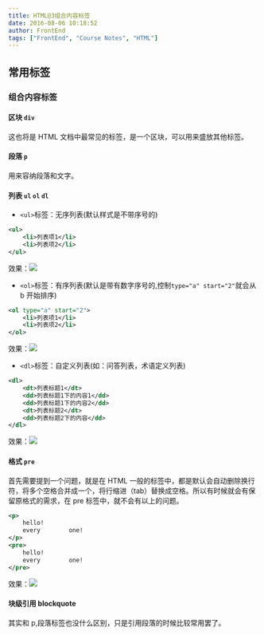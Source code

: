 ```yaml
---
title: HTML@3组合内容标签
date: 2016-08-06 10:18:52
author: FrontEnd
tags: ["FrontEnd", "Course Notes", "HTML"]
---
```


## 常用标签

### 组合内容标签

#### 区块 `div`

这也将是 HTML 文档中最常见的标签，是一个区块，可以用来盛放其他标签。

#### 段落 `p`

用来容纳段落和文字。

#### 列表 `ul` `ol` `dl`

-   `<ul>`标签：无序列表(默认样式是不带序号的)

```xml
<ul>
    <li>列表项1</li>
	<li>列表项2</li>
</ul>
```

效果：![](https://jackie-image.oss-cn-hangzhou.aliyuncs.com/16-8-9/3495335.jpg)

-   `<ol>`标签：有序列表(默认是带有数字序号的,控制`type="a" start="2"`就会从 b 开始排序)

```xml
<ol type="a" start="2">
	<li>列表项1</li>
	<li>列表项2</li>
</ol>
```

效果：![](https://jackie-image.oss-cn-hangzhou.aliyuncs.com/16-8-9/8684718.jpg)

-   `<dl>`标签：自定义列表(如：问答列表，术语定义列表)

```xml
<dl>
	<dt>列表标题1</dt>
	<dd>列表标题1下的内容1</dd>
	<dd>列表标题1下的内容2</dd>
	<dt>列表标题2</dt>
	<dd>列表标题2下的内容</dd>
</dl>
```

效果：![](https://jackie-image.oss-cn-hangzhou.aliyuncs.com/16-8-9/12583532.jpg)

#### 格式 `pre`

首先需要提到一个问题，就是在 HTML 一般的标签中，都是默认会自动删除换行符，将多个空格合并成一个，将行缩进（tab）替换成空格。所以有时候就会有保留原格式的需求，在 pre 标签中，就不会有以上的问题。

```xml
<p>
	hello!
	every        one!
</p>
<pre>
	hello!
	every        one!
</pre>
```

效果：![](https://jackie-image.oss-cn-hangzhou.aliyuncs.com/16-8-9/713675.jpg)

#### 块级引用 blockquote

其实和 p,段落标签也没什么区别，只是引用段落的时候比较常用罢了。
